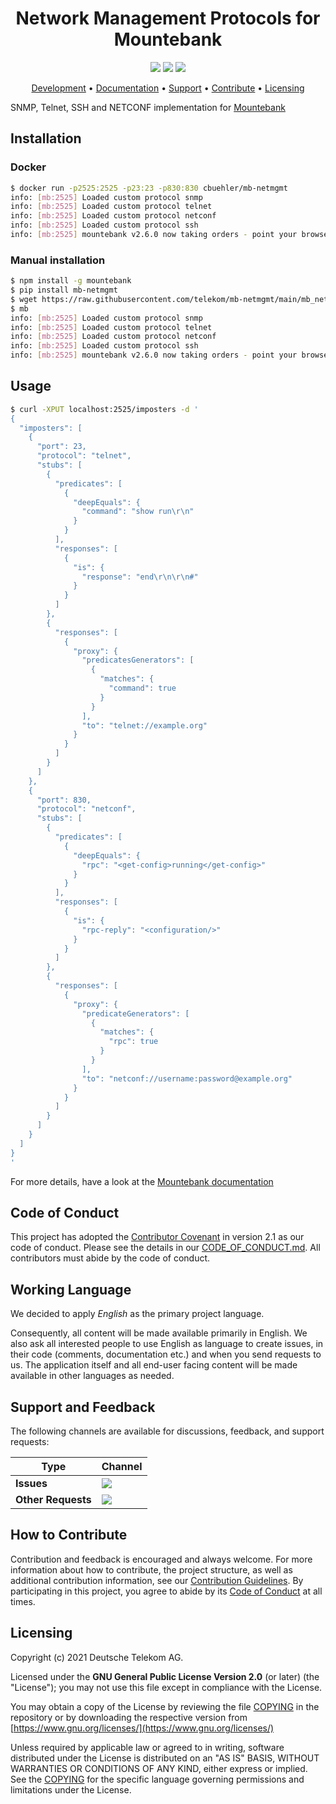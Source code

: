 <h1 align="center">
    Network Management Protocols for Mountebank
</h1>

<p align="center">
    <a href="/../../commits/" title="Last Commit"><img src="https://img.shields.io/github/last-commit/telekom/mb-netmgmt?style=flat"></a>
    <a href="/../../issues" title="Open Issues"><img src="https://img.shields.io/github/issues/telekom/mb-netmgmt?style=flat"></a>
    <a href="./COPYING" title="License"><img src="https://img.shields.io/badge/License-GPL--2.0-blue.svg?style=flat"></a>
</p>

<p align="center">
  <a href="#development">Development</a> •
  <a href="#documentation">Documentation</a> •
  <a href="#support-and-feedback">Support</a> •
  <a href="#how-to-contribute">Contribute</a> •
  <a href="#licensing">Licensing</a>
</p>

SNMP, Telnet, SSH and NETCONF implementation for [Mountebank](https://www.mbtest.org/)

## Installation

### Docker

```sh
$ docker run -p2525:2525 -p23:23 -p830:830 cbuehler/mb-netmgmt
info: [mb:2525] Loaded custom protocol snmp
info: [mb:2525] Loaded custom protocol telnet
info: [mb:2525] Loaded custom protocol netconf
info: [mb:2525] Loaded custom protocol ssh
info: [mb:2525] mountebank v2.6.0 now taking orders - point your browser to http://localhost:2525/ for help
```

### Manual installation

```sh
$ npm install -g mountebank
$ pip install mb-netmgmt
$ wget https://raw.githubusercontent.com/telekom/mb-netmgmt/main/mb_netmgmt/protocols.json
$ mb
info: [mb:2525] Loaded custom protocol snmp
info: [mb:2525] Loaded custom protocol telnet
info: [mb:2525] Loaded custom protocol netconf
info: [mb:2525] Loaded custom protocol ssh
info: [mb:2525] mountebank v2.6.0 now taking orders - point your browser to http://localhost:2525/ for help
```

## Usage

```sh
$ curl -XPUT localhost:2525/imposters -d '
{
  "imposters": [
    {
      "port": 23,
      "protocol": "telnet",
      "stubs": [
        {
          "predicates": [
            {
              "deepEquals": {
                "command": "show run\r\n"
              }
            }
          ],
          "responses": [
            {
              "is": {
                "response": "end\r\n\r\n#"
              }
            }
          ]
        },
        {
          "responses": [
            {
              "proxy": {
                "predicatesGenerators": [
                  {
                    "matches": {
                      "command": true
                    }
                  }
                ],
                "to": "telnet://example.org"
              }
            }
          ]
        }
      ]
    },
    {
      "port": 830,
      "protocol": "netconf",
      "stubs": [
        {
          "predicates": [
            {
              "deepEquals": {
                "rpc": "<get-config>running</get-config>"
              }
            }
          ],
          "responses": [
            {
              "is": {
                "rpc-reply": "<configuration/>"
              }
            }
          ]
        },
        {
          "responses": [
            {
              "proxy": {
                "predicateGenerators": [
                  {
                    "matches": {
                      "rpc": true
                    }
                  }
                ],
                "to": "netconf://username:password@example.org"
              }
            }
          ]
        }
      ]
    }
  ]
}
'
```

For more details, have a look at the [Mountebank documentation](https://www.mbtest.org/)

## Code of Conduct

This project has adopted the [Contributor Covenant](https://www.contributor-covenant.org/) in version 2.1 as our code of conduct. Please see the details in our [CODE_OF_CONDUCT.md](CODE_OF_CONDUCT.md). All contributors must abide by the code of conduct.

## Working Language

We decided to apply _English_ as the primary project language.  

Consequently, all content will be made available primarily in English. We also ask all interested people to use English as language to create issues, in their code (comments, documentation etc.) and when you send requests to us. The application itself and all end-user facing content will be made available in other languages as needed.

## Support and Feedback

The following channels are available for discussions, feedback, and support requests:

| Type                     | Channel                                                |
| ------------------------ | ------------------------------------------------------ |
| **Issues**   | <a href="/../../issues/new/choose" title="General Discussion"><img src="https://img.shields.io/github/issues/telekom/mb-netmgmt?style=flat-square"></a> </a>   |
| **Other Requests**    | <a href="mailto:opensource@telekom.de" title="Email Open Source Team"><img src="https://img.shields.io/badge/email-Open%20Source%20Team-green?logo=mail.ru&style=flat-square&logoColor=white"></a>   |

## How to Contribute

Contribution and feedback is encouraged and always welcome. For more information about how to contribute, the project structure, as well as additional contribution information, see our [Contribution Guidelines](./CONTRIBUTING.md). By participating in this project, you agree to abide by its [Code of Conduct](./CODE_OF_CONDUCT.md) at all times.

## Licensing

Copyright (c) 2021 Deutsche Telekom AG.

Licensed under the **GNU General Public License Version 2.0** (or later) (the "License"); you may not use this file except in compliance with the License.

You may obtain a copy of the License by reviewing the file [COPYING](./COPYING) in the repository or by downloading the respective version from  
[https://www.gnu.org/licenses/](https://www.gnu.org/licenses/)

Unless required by applicable law or agreed to in writing, software distributed under the License is distributed on an "AS IS" BASIS, WITHOUT WARRANTIES OR CONDITIONS OF ANY KIND, either express or implied. See the [COPYING](./COPYING) for the specific language governing permissions and limitations under the License.
